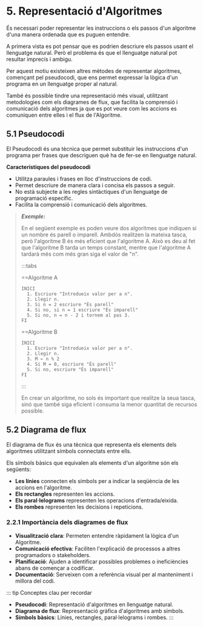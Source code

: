 # 5. Representació d'Algoritmes

És necessari poder representar les instruccions o els passos d'un algoritme d'una manera ordenada que es puguen entendre.

A primera vista es pot pensar que es podrien descriure els passos
usant el llenguatge natural. Però el problema és que el llenguatge natural
pot resultar imprecís i ambigu.

Per aquest motiu existeixen altres mètodes de representar algoritmes, començant pel pseudocodi, que ens permet expressar la lògica d'un programa en un llenguatge proper al natural.

També és possible tindre una representació més visual, utilitzant metodologies com els diagrames de flux, que facilita la comprensió i comunicació dels algoritmes ja que es pot veure com les accions es comuniquen entre elles i el flux de l'Algoritme.

## 5.1 Pseudocodi

El Pseudocodi és una tècnica que permet substituir les instruccions d'un programa per frases que descriguen què ha de fer-se en llenguatge natural.

**Característiques del pseudocodi**

- Utilitza paraules i frases en lloc d'instruccions de codi.
- Permet descriure de manera clara i concisa els passos a seguir.
- No està subjecte a les regles sintàctiques d'un llenguatge de programació específic.
- Facilita la comprensió i comunicació dels algoritmes.

> ***Exemple:***
>
> En el següent exemple es poden veure dos algoritmes que indiquen si un nombre és parell o imparell. Ambdós realitzen la mateixa tasca, però l'algoritme B és més eficient que l'algoritme A. Això es deu al fet que l'algoritme B tarda un temps constant, mentre que l'algoritme A tardarà més com més gran siga el valor de "n".
>
>:::tabs
>
>==Algoritme A
>
> ```plaintext
> INICI
>   1. Escriure "Introdueix valor per a n".
>   2. Llegir n.  
>   3. Si n = 2 escriure "És parell"
>   4. Si no, si n = 1 escriure "És imparell"
>   5. Si no, n = n - 2 i tornem al pas 3.
> FI
> ```
>
>==Algoritme B
>
> ```plaintext
> INICI
>   1. Escriure "Introdueix valor per a n".
>   2. Llegir n.  
>   3. M ← n % 2
>   4. Si M = 0, escriure "És parell"
>   5. Si no, escriure "És imparell"
> FI
> ```
>
>:::
>
> En crear un algoritme, no sols és important que realitze la seua tasca, sinó que també siga eficient i consuma la menor quantitat de recursos possible.

## 5.2 Diagrama de flux

El diagrama de flux és una tècnica que representa els elements dels algoritmes utilitzant símbols connectats entre ells.

Els símbols bàsics que equivalen als elements d'un algoritme són els següents:

- **Les línies** connecten els símbols per a indicar la seqüència de les accions en l'algoritme.
- **Els rectangles** representen les accions.
- **Els paral·lelograms** representen les operacions d'entrada/eixida.
- **Els rombes** representen les decisions i repeticions.

### 2.2.1 Importància dels diagrames de flux

- **Visualització clara**: Permeten entendre ràpidament la lògica d'un Algoritme.
- **Comunicació efectiva**: Faciliten l'explicació de processos a altres programadors o stakeholders.
- **Planificació**: Ajuden a identificar possibles problemes o ineficiències abans de començar a codificar.
- **Documentació**: Serveixen com a referència visual per al manteniment i millora del codi.

::: tip Conceptes clau per recordar

- **Pseudocodi**: Representació d'algoritmes en llenguatge natural.
- **Diagrama de flux**: Representació gràfica d'algoritmes amb símbols.
- **Símbols bàsics**: Línies, rectangles, paral·lelograms i rombes.
:::
